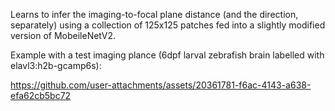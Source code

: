 Learns to infer the imaging-to-focal plane distance (and the direction, separately) using a collection of 125x125 patches fed into a slightly modified version of MobeileNetV2.

Example with a test imaging plance (6dpf larval zebrafish brain labelled with elavl3:h2b-gcamp6s):

https://github.com/user-attachments/assets/20361781-f6ac-4143-a638-efa62cb5bc72

